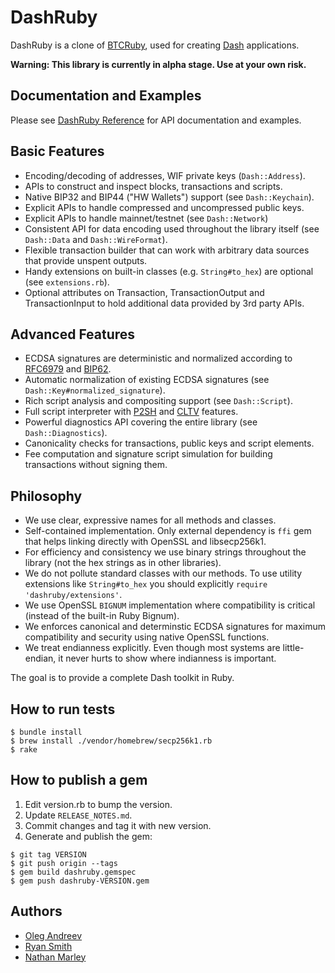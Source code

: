 # DashRuby

DashRuby is a clone of [BTCRuby](https://github.com/oleganza/btcruby), used for creating [Dash](https://www.dash.org/) applications.

**Warning: This library is currently in alpha stage. Use at your own risk.**

## Documentation and Examples

Please see [DashRuby Reference](documentation/index.md) for API documentation and examples.

## Basic Features

* Encoding/decoding of addresses, WIF private keys (`Dash::Address`).
* APIs to construct and inspect blocks, transactions and scripts.
* Native BIP32 and BIP44 ("HW Wallets") support (see `Dash::Keychain`).
* Explicit APIs to handle compressed and uncompressed public keys.
* Explicit APIs to handle mainnet/testnet (see `Dash::Network`)
* Consistent API for data encoding used throughout the library itself (see `Dash::Data` and `Dash::WireFormat`).
* Flexible transaction builder that can work with arbitrary data sources that provide unspent outputs.
* Handy extensions on built-in classes (e.g. `String#to_hex`) are optional (see `extensions.rb`).
* Optional attributes on Transaction, TransactionOutput and TransactionInput to hold additional data
  provided by 3rd party APIs.

## Advanced Features

* ECDSA signatures are deterministic and normalized according to [RFC6979](https://tools.ietf.org/html/rfc6979)
  and [BIP62](https://github.com/bitcoin/bips/blob/master/bip-0062.mediawiki).
* Automatic normalization of existing ECDSA signatures (see `Dash::Key#normalized_signature`).
* Rich script analysis and compositing support (see `Dash::Script`).
* Full script interpreter with [P2SH](https://github.com/bitcoin/bips/blob/master/bip-0016.mediawiki) and [CLTV](https://github.com/bitcoin/bips/blob/master/bip-0065.mediawiki) features.
* Powerful diagnostics API covering the entire library (see `Dash::Diagnostics`).
* Canonicality checks for transactions, public keys and script elements.
* Fee computation and signature script simulation for building transactions without signing them.

## Philosophy

* We use clear, expressive names for all methods and classes.
* Self-contained implementation. Only external dependency is `ffi` gem that helps linking directly with OpenSSL and libsecp256k1.
* For efficiency and consistency we use binary strings throughout the library (not the hex strings as in other libraries).
* We do not pollute standard classes with our methods. To use utility extensions like `String#to_hex` you should explicitly `require 'dashruby/extensions'`.
* We use OpenSSL `BIGNUM` implementation where compatibility is critical (instead of the built-in Ruby Bignum).
* We enforces canonical and determinstic ECDSA signatures for maximum compatibility and security using native OpenSSL functions.
* We treat endianness explicitly. Even though most systems are little-endian, it never hurts to show where indianness is important.

The goal is to provide a complete Dash toolkit in Ruby.

## How to run tests

```
$ bundle install
$ brew install ./vendor/homebrew/secp256k1.rb
$ rake
```

## How to publish a gem

1. Edit version.rb to bump the version.
2. Update `RELEASE_NOTES.md`.
3. Commit changes and tag it with new version.
4. Generate and publish the gem:

```
$ git tag VERSION
$ git push origin --tags
$ gem build dashruby.gemspec
$ gem push dashruby-VERSION.gem
```

## Authors

* [Oleg Andreev](http://oleganza.com/)
* [Ryan Smith](http://r.32k.io)
* [Nathan Marley](http://marley.io/)

